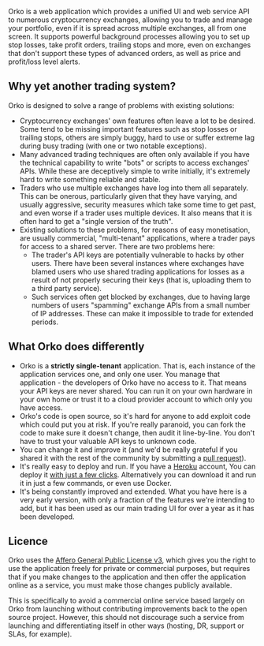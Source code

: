 Orko is a web application which provides a unified UI and web service API to numerous cryptocurrency exchanges, allowing you to trade and manage your portfolio, even if it is spread across multiple exchanges, all from one screen. It supports powerful background processes allowing you to set up stop losses, take profit orders, trailing stops and more, even on exchanges that don't support these types of advanced orders, as well as price and profit/loss level alerts.

## Why yet another trading system?

Orko is designed to solve a range of problems with existing solutions:

- Cryptocurrency exchanges' own features often leave a lot to be desired. Some tend to be missing important features such as stop losses or trailing stops, others are simply buggy, hard to use or suffer extreme lag during busy trading (with one or two notable exceptions).
- Many advanced trading techniques are often only available if you have the technical capability to write "bots" or scripts to access exchanges' APIs. While these are deceptively simple to write initially, it's extremely hard to write something reliable and stable.
- Traders who use multiple exchanges have log into them all separately. This can be onerous, particularly given that they have varying, and usually aggressive, security measures which take some time to get past, and even worse if a trader uses multiple devices. It also means that it is often hard to get a "single version of the truth".
- Existing solutions to these problems, for reasons of easy monetisation, are usually commercial, "multi-tenant" applications, where a trader pays for access to a shared server. There are two problems here:
  - The trader's API keys are potentially vulnerable to hacks by other users. There have been several instances where exchanges have blamed users who use shared trading applications for losses as a result of not properly securing their keys (that is, uploading them to a third party service).
  - Such services often get blocked by exchanges, due to having large numbers of users "spamming" exchange APIs from a small number of IP addresses. These can make it impossible to trade for extended periods.

## What Orko does differently

- Orko is a **strictly single-tenant** application. That is, each instance of the application services one, and only one user. You manage that application - the developers of Orko have no access to it. That means your API keys are never shared. You can run it on your own hardware in your own home or trust it to a cloud provider account to which only you have access.
- Orko's code is open source, so it's hard for anyone to add exploit code which could put you at risk. If you're really paranoid, you can fork the code to make sure it doesn't change, then audit it line-by-line. You don't have to trust your valuable API keys to unknown code.
- You can change it and improve it (and we'd be really grateful if you shared it with the rest of the community by submitting a [pull request](../pulls)).
- It's really easy to deploy and run. If you have a [Heroku](https://heroku.com/) account, You can deploy it [with just a few clicks](https://heroku.com/deploy?template=https://github.com/badgerwithagun/orko). Alternatively you can download it and run it in just a few commands, or even use Docker.
- It's being constantly improved and extended. What you have here is a very early version, with only a fraction of the features we're intending to add, but it has been used as our main trading UI for over a year as it has been developed.

## Licence

Orko uses the [Affero General Public License v3](../blob/master/LICENSE), which gives you the right to use the application freely for private or commercial purposes, but requires that if you make changes to the application and then offer the application online as a service, you must make those changes publicly available.

This is specifically to avoid a commercial online service based largely on Orko from launching without contributing improvements back to the open source project. However, this should not discourage such a service from launching and differentiating itself in other ways (hosting, DR, support or SLAs, for example).
